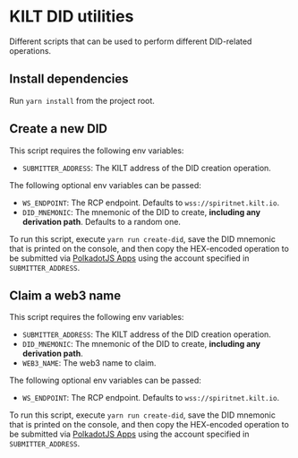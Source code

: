 # KILT DID utilities

Different scripts that can be used to perform different DID-related operations.

## Install dependencies

Run `yarn install` from the project root.

## Create a new DID

This script requires the following env variables:

- `SUBMITTER_ADDRESS`: The KILT address of the DID creation operation.

The following optional env variables can be passed:

- `WS_ENDPOINT`: The RCP endpoint. Defaults to `wss://spiritnet.kilt.io`.
- `DID_MNEMONIC`: The mnemonic of the DID to create, **including any derivation path**. Defaults to a random one.

To run this script, execute `yarn run create-did`, save the DID mnemonic that is printed on the console, and then copy the HEX-encoded operation to be submitted via [PolkadotJS Apps](https://polkadot.js.org/apps/#/) using the account specified in `SUBMITTER_ADDRESS`.

## Claim a web3 name

This script requires the following env variables:

- `SUBMITTER_ADDRESS`: The KILT address of the DID creation operation.
- `DID_MNEMONIC`: The mnemonic of the DID to create, **including any derivation path**.
- `WEB3_NAME`: The web3 name to claim.

The following optional env variables can be passed:

- `WS_ENDPOINT`: The RCP endpoint. Defaults to `wss://spiritnet.kilt.io`.

To run this script, execute `yarn run create-did`, save the DID mnemonic that is printed on the console, and then copy the HEX-encoded operation to be submitted via [PolkadotJS Apps](https://polkadot.js.org/apps/#/) using the account specified in `SUBMITTER_ADDRESS`.
